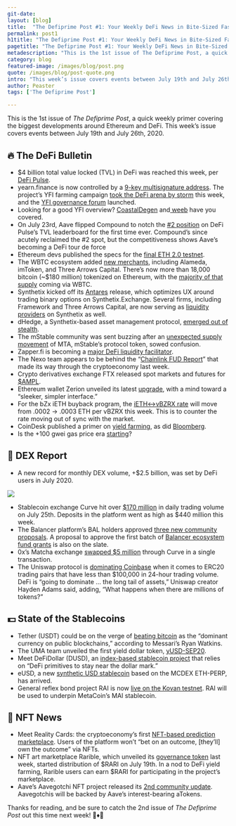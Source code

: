 ```yaml
---
git-date:
layout: [blog]
title:  "The Defiprime Post #1: Your Weekly DeFi News in Bite-Sized Fashion"
permalink: post1
h1title: "The Defiprime Post #1: Your Weekly DeFi News in Bite-Sized Fashion"
pagetitle: "The Defiprime Post #1: Your Weekly DeFi News in Bite-Sized Fashion"
metadescription: "This is the 1st issue of The Defiprime Post, a quick weekly primer covering the biggest developments around Ethereum and DeFi"
category: blog
featured-image: /images/blog/post.png
quote: /images/blog/post-quote.png
intro: "This week’s issue covers events between July 19th and July 26th, 2020"
author: Peaster
tags: ['The Defiprime Post']

---
```

This is the 1st issue of _The Defiprime Post_, a quick weekly primer covering the biggest developments around Ethereum and DeFi. This week’s issue covers events between July 19th and July 26th, 2020.


## 🔥 The DeFi Bulletin

*   $4 billion total value locked (TVL) in DeFi was reached this week, per [DeFi Pulse](https://twitter.com/defipulse/status/1287018575245516800).
*   yearn.finance is now controlled by a [9-key multisignature address](https://twitter.com/devops199fan/status/1285595812106588162). The project’s YFI farming campaign [took the DeFi arena by storm](https://twitter.com/VentureCoinist/status/1286784984368349184) this week, and the [YFI governance forum](https://twitter.com/Cooopahtroopa/status/1285080765198487553) launched.
*   Looking for a good YFI overview? [CoastalDegen](https://twitter.com/CoastalDegener1/status/1286404098179432450) and[ weeb](https://medium.com/@Weeb_Mcgee/yfi-explained-by-weeb-90a4e545aa3e) have you covered.
*   On July 23rd, Aave flipped Compound to notch the [#2 position](https://twitter.com/defiprime/status/1286335271987040258) on DeFi Pulse’s TVL leaderboard for the first time ever. Compound’s since acutely reclaimed the #2 spot, but the competitiveness shows Aave’s becoming a DeFi tour de force
*   Ethereum devs published the specs for the [final ETH 2.0 testnet](https://blog.ethereum.org/2020/07/23/eth2-quick-update-no-13/).
*   The WBTC ecosystem added [new merchants](https://twitter.com/WrappedBTC/status/1286094521332244482), including Alameda, imToken, and Three Arrows Capital. There’s now more than 18,000 bitcoin (~$180 million) tokenized on Ethereum, with the [majority of that supply](https://twitter.com/jpurd17/status/1286310982453780480) coming via WBTC.
*   Synthetix kicked off its [Antares](https://blog.synthetix.io/the-antares-release/) release, which optimizes UX around trading binary options on Synthetix.Exchange. Several firms, including Framework and Three Arrows Capital, are now serving as [liquidity providers](https://blog.synthetix.io/institutional-liquidity-providers-join-synthetix/) on Synthetix as well.
*   dHedge, a Synthetix-based asset management protocol, [emerged out of stealth](https://medium.com/@dhedgeorg/dhedge-invest-like-the-best-6fcb5ff9370f).
*   The mStable community was sent buzzing after an [unexpected supply movement](https://twitter.com/defiprime/status/1285593541901606913) of MTA, mStable’s protocol token, sowed confusion.
*   Zapper.fi is becoming a [major DeFi liquidity facilitator](https://twitter.com/NodarJ/status/1287120146927177735).
*   The Nexo team appears to be behind the “[Chainlink FUD Report](https://twitter.com/ChainLinkGod/status/1284705242953560064)” that made its way through the cryptoeconomy last week.
*   Crypto derivatives exchange FTX released spot markets and futures for [$AMPL](https://twitter.com/defiprime/status/1286312765712240640).
*   Ethereum wallet Zerion unveiled its latest [upgrade](https://twitter.com/zerion_io/status/1286367893467299846), with a mind toward a “sleeker, simpler interface.”
*   For the bZx iETH buyback program, the [iETH&lt;->vBZRX rate](https://twitter.com/bzxHQ/status/1286801455903420416) will move from .0002 -> .0003 ETH per vBZRX this week. This is to counter the rate moving out of sync with the market.
*   CoinDesk published a primer on [yield farming](https://www.coindesk.com/defi-yield-farming-simplified-with-human-words), as did [Bloomberg](https://www.bloomberg.com/news/articles/2020-07-25/what-s-yield-farming-and-how-do-you-grow-crypto-quicktake?cmpid=socialflow-facebook-business&utm_medium=social&utm_source=twitter&utm_content=crypto&utm_campaign=socialflow-organic&fbclid=IwAR07gohUrxLKwSuyotES7Dt5vnywCffEiddeu3ydiilhG5GnGN-nmWOlPlY&sref=DOTC0U32).
*   Is the +100 gwei gas price era [starting](https://twitter.com/defiprime/status/1286347581619044354)?


## 💱 DEX Report

*   A new record for monthly DEX volume, +$2.5 billion, was set by DeFi users in July 2020.

![](/images/blog/dex-image2.png)

*   Stablecoin exchange Curve hit over [$170 million](https://twitter.com/CurveFinance/status/1287070703120867328) in daily trading volume on July 25th. Deposits in the platform went as high as $440 million this week.
*   The Balancer platform’s BAL holders approved [three new community proposals](https://twitter.com/BalancerLabs/status/1284921092994465797). A proposal to approve the first batch of [Balancer ecosystem fund grants](https://twitter.com/devops199fan/status/1287035982248849416) is also on the slate.
*   0x’s Matcha exchange [swapped $5 million](https://twitter.com/CurveFinance/status/1287152604699484161) through Curve in a single transaction.
*   The Uniswap protocol is [dominating Coinbase](https://twitter.com/haydenzadams/status/1285039367715729408) when it comes to ERC20 trading pairs that have less than $100,000 in 24-hour trading volume. DeFi is “going to dominate … the long tail of assets,” Uniswap creator Hayden Adams said, adding, “What happens when there are millions of tokens?”

## 💵 State of the Stablecoins

*   Tether (USDT) could be on the verge of [beating bitcoin](https://twitter.com/RyanWatkins_/status/1285236945354981381) as the “dominant currency on public blockchains,” according to Messari’s Ryan Watkins.
*   The UMA team unveiled the first yield dollar token, [yUSD-SEP20](https://medium.com/uma-project/the-yield-dollar-on-uma-3a492e79069f).
*   Meet DeFiDollar (DUSD), an [index-based stablecoin project](https://medium.com/@atvanguard/a-curvy-defidollar-c249438c154a) that relies on “DeFi primitives to stay near the dollar mark.”
*   eUSD, a new [synthetic USD stablecoin](https://twitter.com/LiuJie1985/status/1284840252247437314) based on the MCDEX ETH-PERP, has arrived.
*   General reflex bond project RAI is now [live on the Kovan testnet](https://twitter.com/stefan__ionescu/status/1285241225050759168). RAI will be used to underpin MetaCoin’s MAI stablecoin.


## 💎 NFT News

*   Meet Reality Cards: the cryptoeconomy’s first [NFT-based prediction marketplace](https://medium.com/reality-cards/announcing-reality-cards-the-worlds-first-nft-based-prediction-market-9142cffd5cf8). Users of the platform won’t “bet on an outcome, [they’ll] own the outcome” via NFTs.
*   NFT art marketplace Rarible, which unveiled its [governance token](https://www.coindesk.com/yield-farming-expands-from-finance-to-digital-collectibles-rarible-nfts) last week, started distribution of $RARI on July 19th. In a nod to DeFi yield farming, Rarible users can earn $RARI for participating in the project’s marketplace.
*   Aave’s Aavegotchi NFT project released its [2nd community update](https://medium.com/@aavegotchi/aavegotchi-community-update-2-d995189ff1a4). Aavegotchis will be backed by Aave’s interest-bearing aTokens.  



Thanks for reading, and be sure to catch the 2nd issue of _The_ _Defiprime Post_ out this time next week! 👋♦️👋
